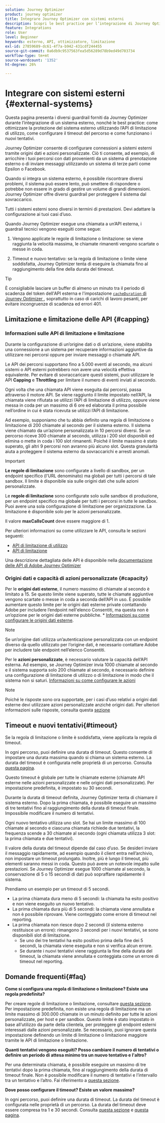 ```yaml
---
solution: Journey Optimizer
product: journey optimizer
title: Integrare Journey Optimizer con sistemi esterni
description: Scopri le best practice per l’integrazione di Journey Optimizer con sistemi esterni
feature: Integrations
role: User
level: Beginner
keywords: esterno, API, ottimizzatore, limitazione
exl-id: 27859689-dc61-4f7a-b942-431cdf244455
source-git-commit: 0a6db9c9537563fea5d56289d78b9ed49d703734
workflow-type: tm+mt
source-wordcount: '1352'
ht-degree: 26%

---
```


# Integrare con sistemi esterni {#external-systems}

Questa pagina presenta i diversi guardrail forniti da Journey Optimizer durante l’integrazione di un sistema esterno, nonché le best practice: come ottimizzare la protezione del sistema esterno utilizzando l’API di limitazione di utilizzo, come configurare il timeout del percorso e come funzionano i nuovi tentativi.

Journey Optimizer consente di configurare connessioni a sistemi esterni tramite origini dati e azioni personalizzate. Ciò ti consente, ad esempio, di arricchire i tuoi percorsi con dati provenienti da un sistema di prenotazione esterno o di inviare messaggi utilizzando un sistema di terze parti come Epsilon o Facebook.

Quando si integra un sistema esterno, è possibile riscontrare diversi problemi, il sistema può essere lento, può smettere di rispondere o potrebbe non essere in grado di gestire un volume di grandi dimensioni. Journey Optimizer offre diversi guardrail per proteggere il sistema dal sovraccarico.

Tutti i sistemi esterni sono diversi in termini di prestazioni. Devi adattare la configurazione ai tuoi casi d’uso.

Quando Journey Optimizer esegue una chiamata a un’API esterna, i guardrail tecnici vengono eseguiti come segue:

1. Vengono applicate le regole di limitazione o limitazione: se viene raggiunta la velocità massima, le chiamate rimanenti vengono scartate o messe in coda.

1. Timeout e nuovo tentativo: se la regola di limitazione o limite viene soddisfatta, Journey Optimizer tenta di eseguire la chiamata fino al raggiungimento della fine della durata del timeout.

>[!TIP]
>
>È consigliabile lasciare un buffer di almeno un minuto tra il periodo di scadenza del token dell&#39;API esterna e l&#39;impostazione [`cacheDuration` di Journey Optimizer ](../datasource/external-data-sources.md#custom-authentication-access-token), soprattutto in caso di carichi di lavoro pesanti, per evitare incongruenze di scadenza ed errori 401.

## Limitazione e limitazione delle API {#capping}

### Informazioni sulle API di limitazione e limitazione

Durante la configurazione di un’origine dati o di un’azione, viene stabilita una connessione a un sistema per recuperare informazioni aggiuntive da utilizzare nei percorsi oppure per inviare messaggi o chiamate API.

Le API dei percorsi supportano fino a 5.000 eventi al secondo, ma alcuni sistemi o API esterni potrebbero non avere una velocità effettiva equivalente. Per evitare di sovraccaricare questi sistemi, puoi utilizzare le API **Capping** e **Throttling** per limitare il numero di eventi inviati al secondo.

Ogni volta che una chiamata API viene eseguita dai percorsi, passa attraverso il motore API. Se viene raggiunto il limite impostato nell’API, la chiamata viene rifiutata se utilizzi l’API di limitazione di utilizzo, oppure viene messa in coda per un massimo di 6 ore ed elaborata il prima possibile nell’ordine in cui è stata ricevuta se utilizzi l’API di limitazione.

Ad esempio, supponiamo che tu abbia definito una regola di limitazione o limitazione di 200 chiamate al secondo per il sistema esterno. Il sistema viene chiamato da un’azione personalizzata in 10 percorsi diversi. Se un percorso riceve 300 chiamate al secondo, utilizza i 200 slot disponibili ed elimina o mette in coda i 100 slot rimanenti. Poiché il limite massimo è stato superato, gli altri 9 percorsi non avranno più alcuno slot. Questa granularità aiuta a proteggere il sistema esterno da sovraccarichi e arresti anomali.

>[!IMPORTANT]
>
>**Le regole di limitazione** sono configurate a livello di sandbox, per un endpoint specifico (l&#39;URL denominato) ma globali per tutti i percorsi di tale sandbox. Il limite è disponibile sia sulle origini dati che sulle azioni personalizzate.
>
>Le **regole di limitazione** sono configurate solo sulle sandbox di produzione, per un endpoint specifico ma globale per tutti i percorsi in tutte le sandbox. Puoi avere una sola configurazione di limitazione per organizzazione. La limitazione è disponibile solo per le azioni personalizzate.
>
>Il valore **maxCallsCount** deve essere maggiore di 1.

Per ulteriori informazioni su come utilizzare le API, consulta le sezioni seguenti:

* [API di limitazione di utilizzo](capping.md)
* [API di limitazione](throttling.md)

Una descrizione dettagliata delle API è disponibile nella [documentazione delle API di Adobe Journey Optimizer](https://developer.adobe.com/journey-optimizer-apis/references/journeys/)

### Origini dati e capacità di azioni personalizzate {#capacity}

Per le **origini dati esterne**, il numero massimo di chiamate al secondo è limitato a 15. Se questo limite viene superato, tutte le chiamate aggiuntive vengono scartate o messe in coda a seconda dell’API in uso. È possibile aumentare questo limite per le origini dati esterne private contattando Adobe per includere l’endpoint nell&#39;elenco Consentiti, ma questa non è un’opzione per le origini dati esterne pubbliche. * [Informazioni su come configurare le origini dati esterne](../datasource/about-data-sources.md).

>[!NOTE]
>
>Se un’origine dati utilizza un’autenticazione personalizzata con un endpoint diverso da quello utilizzato per l’origine dati, è necessario contattare Adobe per includere tale endpoint nell’elenco Consentiti.

Per le **azioni personalizzate**, è necessario valutare la capacità dell’API esterna. Ad esempio, se Journey Optimizer invia 1000 chiamate al secondo e il sistema supporta solo 200 chiamate al secondo, è necessario definire una configurazione di limitazione di utilizzo o di limitazione in modo che il sistema non si saturi. [Informazioni su come configurare le azioni](../action/action.md)

>[!NOTE]
>
>Poiché le risposte sono ora supportate, per i casi d’uso relativi a origini dati esterne devi utilizzare azioni personalizzate anziché origini dati. Per ulteriori informazioni sulle risposte, consulta questa [sezione](../action/action-response.md)

## Timeout e nuovi tentativi{#timeout}

Se la regola di limitazione o limite è soddisfatta, viene applicata la regola di timeout.

In ogni percorso, puoi definire una durata di timeout. Questo consente di impostare una durata massima quando si chiama un sistema esterno. La durata del timeout è configurata nelle proprietà di un percorso. Consulta [questa pagina](../building-journeys/journey-properties.md#timeout_and_error).

Questo timeout è globale per tutte le chiamate esterne (chiamate API esterne nelle azioni personalizzate e nelle origini dati personalizzate). Per impostazione predefinita, è impostato su 30 secondi.

Durante la durata di timeout definita, Journey Optimizer tenta di chiamare il sistema esterno. Dopo la prima chiamata, è possibile eseguire un massimo di tre tentativi fino al raggiungimento della durata di timeout finale. Impossibile modificare il numero di tentativi.

Ogni nuovo tentativo utilizza uno slot. Se hai un limite massimo di 100 chiamate al secondo e ciascuna chiamata richiede due tentativi, la frequenza scende a 30 chiamate al secondo (ogni chiamata utilizza 3 slot: la prima chiamata e due tentativi).

Il valore della durata del timeout dipende dal caso d’uso. Se desideri inviare il messaggio rapidamente, ad esempio quando il client entra nell’archivio, non impostare un timeout prolungato. Inoltre, più è lungo il timeout, più elementi saranno messi in coda. Questo può avere un notevole impatto sulle prestazioni. Se Journey Optimizer esegue 1000 chiamate al secondo, la conservazione di 5 o 15 secondi di dati può sopraffare rapidamente il sistema.

Prendiamo un esempio per un timeout di 5 secondi.

* La prima chiamata dura meno di 5 secondi: la chiamata ha esito positivo e non viene eseguito un nuovo tentativo.
* La prima chiamata dura più di 5 secondi: la chiamata viene annullata e non è possibile riprovare. Viene conteggiato come errore di timeout nel reporting.
* La prima chiamata non riesce dopo 2 secondi (il sistema esterno restituisce un errore): rimangono 3 secondi per i nuovi tentativi, se sono disponibili slot di limitazione.
   * Se uno dei tre tentativi ha esito positivo prima della fine dei 5 secondi, la chiamata viene eseguita e non si verifica alcun errore.
   * Se durante i nuovi tentativi viene raggiunta la fine della durata del timeout, la chiamata viene annullata e conteggiata come un errore di timeout nel reporting.

## Domande frequenti{#faq}

**Come si configura una regola di limitazione o limitazione? Esiste una regola predefinita?**

Per creare regole di limitazione o limitazione, consultare [questa sezione](../configuration/external-systems.md#capping). Per impostazione predefinita, non esiste una regola di limitazione ma un limite massimo di 300.000 chiamate in un minuto definito per tutte le azioni personalizzate, per host e per sandbox. Questo limite è stato impostato in base all’utilizzo da parte della clientela, per proteggere gli endpoint esterni interessati dalle azioni personalizzate. Se necessario, puoi ignorare questa impostazione definendo un limite di limitazione o limitazione maggiore tramite le API di limitazione o limitazione.

**Quanti tentativi vengono eseguiti? Posso cambiare il numero di tentativi o definire un periodo di attesa minimo tra un nuovo tentativo e l&#39;altro?**

Per una determinata chiamata, è possibile eseguire un massimo di tre tentativi dopo la prima chiamata, fino al raggiungimento della durata di timeout finale. Non è possibile modificare il numero di tentativi e l’intervallo tra un tentativo e l’altro. Fai riferimento a [questa sezione](../configuration/external-systems.md#timeout).

**Dove posso configurare il timeout? Esiste un valore massimo?**

In ogni percorso, puoi definire una durata di timeout. La durata del timeout è configurata nelle proprietà di un percorso. La durata del timeout deve essere compresa tra 1 e 30 secondi. Consulta [questa sezione](../configuration/external-systems.md#timeout) e [questa pagina](../building-journeys/journey-properties.md#timeout_and_error).